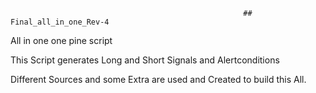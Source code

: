                                                         ## Final_all_in_one_Rev-4

All in one one pine script

This Script generates Long and Short Signals and Alertconditions

Different Sources and some Extra are used and Created to build this All.


